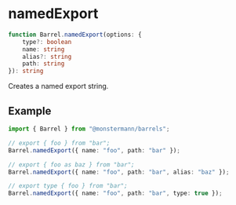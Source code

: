 # namedExport

```ts
function Barrel.namedExport(options: {
    type?: boolean
    name: string
    alias?: string
    path: string
}): string
```

Creates a named export string.

## Example

```ts
import { Barrel } from "@monstermann/barrels";

// export { foo } from "bar";
Barrel.namedExport({ name: "foo", path: "bar" });

// export { foo as baz } from "bar";
Barrel.namedExport({ name: "foo", path: "bar", alias: "baz" });

// export type { foo } from "bar";
Barrel.namedExport({ name: "foo", path: "bar", type: true });
```
